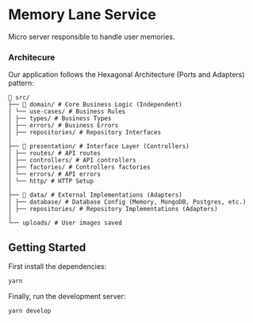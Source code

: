 # Memory Lane Service

Micro server responsible to handle user memories.

### Architecure

Our application follows the Hexagonal Architecture (Ports and Adapters) pattern:

```
📂 src/
├── 📂 domain/ # Core Business Logic (Independent)
│ └── use-cases/ # Business Rules
│ ├── types/ # Business Types
│ ├── errors/ # Business Errors
│ ├── repositories/ # Repository Interfaces
│
├── 📂 presentation/ # Interface Layer (Controllers)
│ ├── routes/ # API routes
│ ├── controllers/ # API controllers
│ ├── factories/ # Controllers factories
│ └── errors/ # API errors
│ └── http/ # HTTP Setup
│
├── 📂 data/ # External Implementations (Adapters)
│ ├── database/ # Database Config (Memory, MongoDB, Postgres, etc.)
│ ├── repositories/ # Repository Implementations (Adapters)
│
└── uploads/ # User images saved
```

## Getting Started

First install the dependencies:

```bash
yarn
```

Finally, run the development server:

```bash
yarn develop
```
